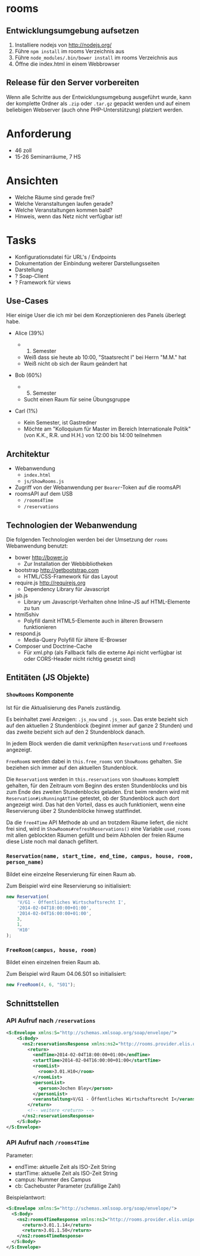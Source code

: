 # rooms

## Entwicklungsumgebung aufsetzen

1. Installiere nodejs von http://nodejs.org/
2. Führe `npm install` im rooms Verzeichnis aus
3. Führe `node_modules/.bin/bower install` im rooms Verzeichnis aus
4. Öffne die index.html in einem Webbrowser

## Release für den Server vorbereiten

Wenn alle Schritte aus der Entwicklungsumgebung ausgeführt wurde, kann der komplette Ordner als `.zip` oder `.tar.gz`
gepackt werden und auf einem beliebigen Webserver (auch ohne PHP-Unterstützung) platziert werden.

# Anforderung

- 46 zoll
- 15-26 Seminarräume, 7 HS

# Ansichten

- Welche Räume sind gerade frei?
- Welche Veranstaltungen laufen gerade?
- Welche Veranstaltungen kommen bald?
- Hinweis, wenn das Netz nicht verfügbar ist!

# Tasks

- Konfigurationsdatei für URL's / Endpoints
- Dokumentation der Einbindung weiterer Darstellungsseiten
- Darstellung
- ? Soap-Client
- ? Framework für views

## Use-Cases

Hier einige User die ich mir bei dem Konzeptionieren des Panels überlegt habe.

- Alice (39%)
  - 1. Semester
  - Weiß dass sie heute ab 10:00, "Staatsrecht I" bei Herrn "M.M." hat
  - Weiß nicht ob sich der Raum geändert hat
- Bob (60%)
  -  5. Semester
  - Sucht einen Raum für seine Übungsgruppe

- Carl (1%)
  - Kein Semester, ist Gastredner
  - Möchte am "Kolloquium für Master im Bereich Internationale Politik" (von K.K., R.R. und H.H.) von 12:00 bis 14:00 teilnehmen

## Architektur

- Webanwendung
  - `index.html`
  - `js/ShowRooms.js`
- Zugriff von der Webanwendung per `Bearer`-Token auf die roomsAPI
- roomsAPI auf dem USB
  - `/rooms4Time`
  - `/reservations` 

## Technologien der Webanwendung

Die folgenden Technologien werden bei der Umsetzung der `rooms` Webanwendung benutzt:

- bower http://bower.io
  - Zur Installation der Webbibliotheken
- bootstrap http://getbootstrap.com
  - HTML/CSS-Framework für das Layout 
- require.js http://requirejs.org
  - Dependency Library für Javascript
- jsb.js
  - Library um Javascript-Verhalten ohne Inline-JS auf HTML-Elemente zu tun
- html5shiv
  - Polyfill damit HTML5-Elemente auch in älteren Browsern funktionieren
- respond.js
  - Media-Query Polyfill für ältere IE-Browser
- Composer und Doctrine-Cache
  - Für xml.php (als Fallback falls die externe Api nicht verfügbar ist oder CORS-Header nicht richtig gesetzt sind)

## Entitäten (JS Objekte)

### `ShowRooms` Komponente

Ist für die Aktualisierung des Panels zuständig. 

Es beinhaltet zwei Anzeigen: `.js_now` und `.js_soon`. Das erste bezieht sich auf den aktuellen 2 Stundenblock (beginnt immer auf ganze 2 Stunden) und das zweite bezieht sich auf den 2 Stundenblock danach.

In jedem Block werden die damit verknüpften `Reservation`s und `FreeRoom`s angezeigt.

`FreeRoom`s werden dabei in `this.free_rooms` von `ShowRooms` gehalten. Sie beziehen sich immer auf den aktuellen Stundenblock.

Die `Reservation`s werden in `this.reservations` von `ShowRooms` komplett gehalten, für den Zeitraum vom Beginn des ersten Stundenblocks und bis zum Ende des zweiten Stundenblocks geladen. Erst beim rendern wird mit `Reservation#isRunningAtTime` getestet, ob der Stundenblock auch dort angezeigt wird. Das hat den Vorteil, dass es auch funktioniert, wenn eine Reservierung über 2 Stundenblöcke hinweg stattfindet.

Da die `free4Time` API Methode ab und an trotzdem Räume liefert, die nicht frei sind, wird in `ShowRooms#refreshReservations()` eine Variable `used_rooms` mit allen geblockten Räumen gefüllt und beim Abholen der freien Räume diese Liste noch mal danach gefiltert.

### `Reservation(name, start_time, end_time, campus, house, room, person_name)`

Bildet eine einzelne Reservierung für einen Raum ab.

Zum Beispiel wird eine Reservierung so initialisiert:

``` js
new Reservation(
	'V/G1 - Öffentliches Wirtschaftsrecht I',
	'2014-02-04T18:00:00+01:00',
	'2014-02-04T16:00:00+01:00',
	3,
	1,
	'H10'
);
```

### `FreeRoom(campus, house, room)`

Bildet einen einzelnen freien Raum ab.

Zum Beispiel wird Raum 04.06.S01 so initialisiert:

``` js
new FreeRoom(4, 6, "S01");
```

## Schnittstellen

### API Aufruf nach `/reservations`

``` xml
<S:Envelope xmlns:S="http://schemas.xmlsoap.org/soap/envelope/">
    <S:Body>
      <ns2:reservationsResponse xmlns:ns2="http://rooms.provider.elis.unipotsdam.de/">
        <return>
          <endTime>2014-02-04T18:00:00+01:00</endTime>
          <startTime>2014-02-04T16:00:00+01:00</startTime>
          <roomList>
            <room>3.01.H10</room>
          </roomList>
          <personList>
            <person>Jochen Bley</person>
          </personList>
          <veranstaltung>V/G1 - Öffentliches Wirtschaftsrecht I</veranstaltung>
        </return>
        <!-- weitere <return> -->
      </ns2:reservationsResponse>
    </S:Body>
</S:Envelope>
```
### API Aufruf nach `/rooms4Time`

Parameter:

- endTime: aktuelle Zeit als ISO-Zeit String
- startTime: aktuelle Zeit als ISO-Zeit String
- campus: Nummer des Campus
- cb: Cachebuster Parameter (zufällige Zahl)

Beispielantwort:

``` xml
<S:Envelope xmlns:S="http://schemas.xmlsoap.org/soap/envelope/">
  <S:Body>
    <ns2:rooms4TimeResponse xmlns:ns2="http://rooms.provider.elis.unipotsdam.de/">
      <return>3.01.1.14</return>
      <return>3.01.1.50</return>
    </ns2:rooms4TimeResponse>
  </S:Body>
</S:Envelope>
```